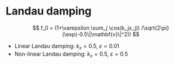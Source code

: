 # Landau damping

$$
f_0 = (1+\varepsilon \sum_j \cos(k_jx_j)) /\sqrt{2\pi}  (\exp(-0.5\|\mathbf{v}\|^2))
$$

- Linear Landau damping: $k_x=0.5$, $\varepsilon = 0.01$
- Non-linear Landau damping: $k_x =0.5$, $\varepsilon = 0.5$

